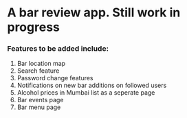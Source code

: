 # A bar review app. Still work in progress

### Features to be added include:

1) Bar location map
2) Search feature
3) Password change features
4) Notifications on new bar additions on followed users
5) Alcohol prices in Mumbai list as a seperate page
6) Bar events page
7) Bar menu page
